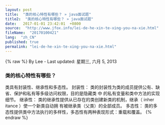 ```yaml
---
layout: post
title:  "类的核心特性有哪些？ » java面试题"
title2:  "类的核心特性有哪些？ » java面试题"
date:   2017-01-01 23:42:01  +0800
source:  "http://www.jfox.info/lei-de-he-xin-te-xing-you-na-xie.html"
fileName:  "20170100421"
lang:  "zh_CN"
published: true
permalink: "lei-de-he-xin-te-xing-you-na-xie.html"
---
```

{% raw %}
By Lee - Last updated: 星期三, 六月 5, 2013

### 类的核心特性有哪些？

类具有封装性、继承性和多态性。
封装性：
类的封装性为类的成员提供公有、缺省、保护和私有等多级访问权限，目的是隐藏类 中
的私有变量和类中方法的实现细节。
继承性：
类的继承性提供从已存在的类创建新类的机制，继承（ inher itance ）使一个新类自动拥
有被继承类（父类）的全部成员。
多态性：
类的多态性提供类中方法执行的多样性，多态性有两种表现形式：重载和覆盖。
{% endraw %}
